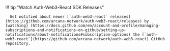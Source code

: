 !!! tip "Watch Auth-Web3-React SDK Releases"

      Get notified about newer [`auth-web3-react` releases](https://github.com/arcana-network/auth-web3-react/releases) by [watching] (https://docs.github.com/en/account-and-profile/managing-subscriptions-and-notifications-on-github/setting-up-notifications/about-notifications#subscription-options) the [`auth-web3-react`](https://github.com/arcana-network/auth-web3-react) GitHub repository.